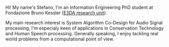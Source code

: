 Hi! My name's Stefano, I'm an Information Engineering PhD student at Fondazione Bruno Kessler ([E3DA research unit](https://e3da.fbk.eu/)). <br>

My main research interest is System Algorithm Co-Design for Audio Signal processing, I'm especialy keen of applications in Conservation Technology and Human Speech processing. Generally speaking, I enjoy tackling real world problems from a computational point of view.

<!---
drchapman-17/drchapman-17 is a ✨ special ✨ repository because its `README.md` (this file) appears on your GitHub profile.
You can click the Preview link to take a look at your changes.
--->
